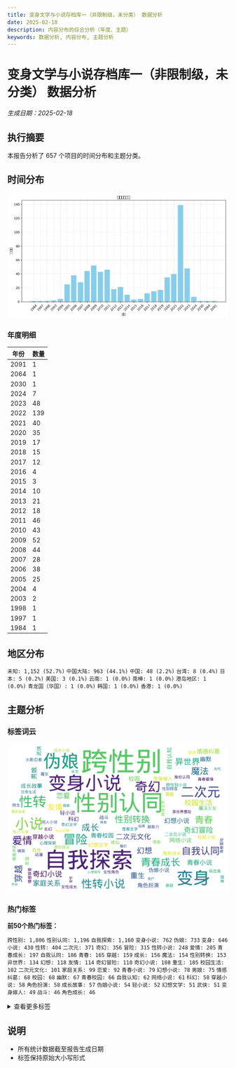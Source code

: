 ```yaml
---
title: 变身文学与小说存档库一（非限制级，未分类） 数据分析
date: 2025-02-18
description: 内容分布的综合分析（年度、主题）
keywords: 数据分析, 内容分布, 主题分析
---
```


# 变身文学与小说存档库一（非限制级，未分类） 数据分析
*生成日期：2025-02-18*

## 执行摘要
本报告分析了 657 个项目的时间分布和主题分类。

## 时间分布

![年度分布](变身文学与小说存档库一（非限制级，未分类）_analysis_year_distribution.png)

### 年度明细

| 年份 | 数量 |
|------|-------|
| 2091 | 1 |
| 2064 | 1 |
| 2030 | 1 |
| 2024 | 7 |
| 2023 | 48 |
| 2022 | 139 |
| 2021 | 40 |
| 2020 | 35 |
| 2019 | 17 |
| 2018 | 15 |
| 2017 | 12 |
| 2016 | 4 |
| 2015 | 3 |
| 2014 | 10 |
| 2013 | 21 |
| 2012 | 18 |
| 2011 | 46 |
| 2010 | 43 |
| 2009 | 52 |
| 2008 | 44 |
| 2007 | 28 |
| 2006 | 38 |
| 2005 | 25 |
| 2004 | 4 |
| 2003 | 2 |
| 1998 | 1 |
| 1997 | 1 |
| 1984 | 1 |

## 地区分布

  `未知: 1,152 (52.7%)`  `中国大陆: 963 (44.1%)`  `中国: 48 (2.2%)`  `台湾: 8 (0.4%)`  `日本: 5 (0.2%)`  `美国: 3 (0.1%)`  `云南: 1 (0.0%)`  `南棒: 1 (0.0%)`  `港岛地区: 1 (0.0%)`  `青龙国（华国）: 1 (0.0%)`  `韩国: 1 (0.0%)`  `香港: 1 (0.0%)`

## 主题分析

### 标签词云
![标签词云](变身文学与小说存档库一（非限制级，未分类）_analysis_wordcloud.png)

### 热门标签

**前50个热门标签：**

  `跨性别: 1,806`  `性别认同: 1,196`  `自我探索: 1,160`  `变身小说: 762`  `伪娘: 733`  `变身: 646`  `小说: 430`  `性转: 404`  `二次元: 371`  `奇幻: 356`  `冒险: 315`  `性转小说: 248`  `爱情: 205`  `青春成长: 197`  `自我认同: 186`  `青春: 165`  `穿越: 159`  `成长: 156`  `魔法: 154`  `性别转换: 153`  `异世界: 134`  `幻想: 118`  `友情: 114`  `奇幻冒险: 110`  `奇幻小说: 108`  `重生: 105`  `校园生活: 102`  `二次元文化: 101`  `家庭关系: 99`  `恋爱: 92`  `青春小说: 79`  `幻想小说: 78`  `男娘: 75`  `情感纠葛: 68`  `校园: 68`  `幽默: 67`  `青春校园: 66`  `自我认知: 62`  `网络小说: 61`  `科幻: 58`  `穿越小说: 58`  `角色扮演: 58`  `成长故事: 57`  `伪娘小说: 54`  `轻小说: 52`  `幻想文学: 51`  `武侠: 51`  `变身嫁人: 49`  `战斗: 46`  `角色成长: 46`

<details>
<summary>查看更多标签</summary>

 `修仙: 42` `友谊: 42` `校园小说: 42` `百合: 41` `漫画: 40` `魔法少女: 39` `二次元小说: 37` `心理探索: 34` `火影忍者: 34` `跨性别小说: 34` `悬疑: 31` `成长小说: 31` `转生: 31` `动漫: 30` `家庭: 30` `情感: 29` `末世: 29` `青春文学: 28` `身份认同: 27` `魔女: 27` `女性角色: 26` `搞笑: 26` `网络文学: 26` `青春爱情: 26` `情感探索: 25` `虚拟现实: 25` `奇幻文学: 24` `女性成长: 24` `超能力: 24` `同人小说: 23` `吸血鬼: 22` `性别转变: 22` `情感冲突: 22` `玄幻: 22` `权力斗争: 21` `游戏: 21` `异世界冒险: 20` `日常生活: 20` `青春冒险: 20` `古代: 19` `丧尸: 18` `仙侠: 18` `修真: 18` `变性: 18` `社会问题: 18` `舰娘: 18` `角色发展: 18` `魔幻: 18` `异能: 17` `心理描写: 17` `二次元文学: 16` `变嫁: 16` `复仇: 16` `妖怪: 16` `少女: 16` `心理成长: 16` `亲情: 15` `女性主角: 15` `心理冲突: 15` `忍者: 15` `情感关系: 15` `纯爱: 15` `变百: 14` `幻想冒险: 14` `超自然: 14` `命运: 13` `心理斗争: 13` `科幻小说: 13` `萝莉: 13` `都市小说: 13` `伪娘文化: 12` `勇者: 12` `后宫: 12` `女主角: 12` `少女成长: 12` `治愈: 12` `灵异: 12` `生存: 12` `魔王: 12` `龙族: 12` `古代小说: 11` `大学生活: 11` `恐怖: 11` `文学作品: 11` `日常: 11` `青少年成长: 11` `少年成长: 10` `性别角色: 10` `冒险小说: 9` `历史小说: 9` `同人: 9` `女装: 9` `嫁人: 9` `崩坏: 9` `幻想故事: 9` `性别探索: 9` `海贼王: 9` `现代小说: 9` `社会压力: 9` `虚拟游戏: 9` `心理变化: 8` `情感成长: 8` `炼金术: 8` `爱情小说: 8` `精灵: 8` `耽美: 8` `血族: 8` `西幻: 8` `言情: 8` `都市: 8` `青春幻想: 8` `骑士: 8` `魅魔: 8` `魔族: 8` `修炼: 7` `冒险故事: 7` `动漫文化: 7` `历史: 7` `变身文学: 7` `女仆: 7` `婚姻: 7` `孤独: 7` `宅文化: 7` `幻想世界: 7` `幽默小说: 7` `性转故事: 7` `情感故事: 7` `惊悚: 7` `战争: 7` `文学: 7` `校园暴力: 7` `校园爱情: 7` `江湖: 7` `游戏冒险: 7` `漫画改编: 7` `爱情故事: 7` `跨性别主题: 7` `跨性别文学: 7` `转世: 7` `青少年文学: 7` `魔法世界: 7` `TS变身: 6` `兄妹情: 6` `动漫小说: 6` `变身文: 6` `同性恋: 6` `天使: 6` `奥特曼: 6` `女性主义: 6` `孤儿院: 6` `少女漫画: 6` `幻想乡: 6` `恶魔: 6` `无限流: 6` `校园故事: 6` `武道: 6` `灵异事件: 6` `神话: 6` `网络游戏: 6` `虚拟世界: 6` `角色设定: 6` `跨性别题材: 6` `青少年: 6` `青年小说: 6` `魔法学院: 6` `兄妹关系: 5` `兽人: 5` `军事: 5` `励志: 5` `勇气: 5` `原神: 5` `友情与爱情: 5` `双胞胎: 5` `反派: 5` `反派角色: 5` `变嫁小说: 5` `唐朝: 5` `奇幻故事: 5` `女扮男装: 5` `姐妹情: 5` `巫女: 5` `师徒关系: 5` `性别变换: 5` `悲剧: 5` `情感交流: 5` `情感发展: 5` `情感小说: 5` `日向雏田: 5` `日本文化: 5` `时崎狂三: 5` `校园恋爱: 5` `母爱: 5` `海贼: 5` `男性转女性: 5` `社会认同: 5` `篮球: 5` `系统: 5` `约会大作战: 5` `职场: 5` `角色认同: 5` `赛马娘: 5` `超级英雄: 5` `身份探索: 5` `转生小说: 5` `重生小说: 5` `青春恋爱: 5` `VRMMORPG: 4` `个人成长: 4` `人性: 4` `催眠: 4` `克苏鲁: 4` `克苏鲁神话: 4` `初恋: 4` `剑道: 4` `变性小说: 4` `变身故事: 4` `变身题材: 4` `古代爱情: 4` `围棋: 4` `外星人: 4` `契约: 4` `女主: 4` `女主成长: 4` `女孩成长: 4` `女性向: 4` `女权主义: 4` `娱乐圈: 4` `学园都市: 4` `宅男: 4` `家庭责任: 4` `家族关系: 4` `异世: 4` `异界: 4` `心理挣扎: 4` `心理探讨: 4` `快穿: 4` `成人向: 4` `斗气: 4` `日向家族: 4` `日本轻小说: 4` `末日: 4` `武侠小说: 4` `游戏小说: 4` `游戏改编: 4` `漫威宇宙: 4` `漫画小说: 4` `灵魂互换: 4` `父女关系: 4` `狐妖: 4` `狐娘: 4` `玄幻小说: 4` `现代: 4` `现代都市: 4` `生存冒险: 4` `生存游戏: 4` `男女关系: 4` `男娘小说: 4` `系统文: 4` `网游: 4` `自我发现: 4` `虚拟网游: 4` `角色变身: 4` `角色扮演游戏: 4` `赛博朋克: 4` `转变: 4` `都市传说: 4` `都市奇幻: 4` `都市生活: 4` `青年文学: 4` `青春期: 4` `音乐: 4` `魔物: 4` `魔道: 4` `黑道: 4` `龙珠: 4` `DC宇宙: 3` `三国: 3` `两性关系: 3` `中世纪: 3` `亡灵: 3` `亡灵法师: 3` `人性探索: 3` `人际关系: 3` `伪娘文学: 3` `修仙小说: 3` `修女: 3` `全息游戏: 3` `农村生活: 3` `剑术: 3` `医术: 3` `历史背景: 3` `变装: 3` `哈利·波特: 3` `团队合作: 3` `圣杯战争: 3` `夜总会: 3` `女同性恋: 3` `女性: 3` `女性力量: 3` `女权: 3` `女神: 3` `娘化: 3` `婚礼: 3` `宇智波一族: 3` `宝可梦: 3` `小说创作: 3` `少年小说: 3` `幽默冒险: 3` `异世界穿越: 3` `异形: 3` `心理治疗: 3` `忍者学校: 3` `性别转化: 3` `恋爱小说: 3` `悬疑小说: 3` `成人内容: 3` `探索: 3` `推理: 3` `文学创作: 3` `斗罗大陆: 3` `日本小说: 3` `末日题材: 3` `机器人: 3` `机甲: 3` `杀手: 3` `权谋: 3` `柯南: 3` `校园欺凌: 3` `校园青春: 3` `梦境: 3` `次元穿越: 3` `武术: 3` `母子关系: 3` `汉朝: 3` `法师: 3` `洪荒: 3` `游戏文化: 3` `灵力: 3` `灵气复苏: 3` `灵魂交换: 3` `爽文: 3` `狐狸精: 3` `电子竞技: 3` `电竞: 3` `男主角: 3` `男变女: 3` `直播: 3` `社会批判: 3` `社会观察: 3` `系统流: 3` `美少女: 3` `职场生活: 3` `自我救赎: 3` `英雄主义: 3` `英雄联盟: 3` `虚构文学: 3` `虫族: 3` `西方奇幻: 3` `角色互换: 3` `角色探索: 3` `言情小说: 3` `责任: 3` `轻松幽默: 3` `轻松搞笑: 3` `都市幻想: 3` `阴阳师: 3` `雷电芽衣: 3` `青年成长: 3` `青春探索: 3` `青梅竹马: 3` `鬼怪: 3` `鬼族: 3` `黑帮: 3` `ACG: 2` `R18: 2` `YY小说: 2` `东京喰种: 2` `中二病: 2` `中国网络文学: 2` `中性角色: 2` `中秋节: 2` `乌托邦: 2` `九尾狐: 2` `二战: 2` `二次元文艺: 2` `亚人: 2` `人偶: 2` `人性探讨: 2` `人造人: 2` `伪娘故事: 2` `侦探: 2` `信仰: 2` `修行: 2` `假面骑士: 2` `傀儡术: 2` `兄弟情: 2` `光明教会: 2` `全职猎人: 2` `公主: 2` `内心挣扎: 2` `冒险者: 2` `剧情: 2` `剧情发展: 2` `动作: 2` `动画: 2` `友谊与爱情: 2` `友谊与背叛: 2` `反串: 2` `反抗: 2` `变装小说: 2` `变身剧情: 2` `叛忍: 2` `古代架空: 2` `古代生活: 2` `古代穿越: 2` `召唤师: 2` `名侦探柯南: 2` `命理: 2` `哥布林: 2` `哲学: 2` `城市生活: 2` `复杂情感: 2` `复活: 2` `契约者: 2` `奥特曼同人: 2` `女友: 2` `女巫: 2` `女性化: 2` `女性意识: 2` `女性自我探索: 2` `女性身体: 2` `女王: 2` `女装大佬: 2` `女频小说: 2` `奴隶制: 2` `妖族: 2` `姐弟情: 2` `宗教: 2` `家庭悲剧: 2` `家庭支持: 2` `家庭矛盾: 2` `家庭纷争: 2` `家族: 2` `家族纷争: 2` `寄坏虫: 2` `小说档案: 2` `少女冒险: 2` `少年少女: 2` `崩坏三: 2` `巨龙: 2` `幸存者: 2` `幻幻想: 2` `幻梦: 2` `幼儿园: 2` `幽灵: 2` `异世界小说: 2` `异兽: 2` `异界冒险: 2` `异界穿越: 2` `异能者: 2` `心灵成长: 2` `心理健康: 2` `心理小说: 2` `心理恐怖: 2` `心理转变: 2` `怀孕: 2` `性别交换: 2` `性别身份: 2` `性转文学: 2` `恶魔契约: 2` `情感挣扎: 2` `惊悚小说: 2` `惊悚游戏: 2` `成长冒险: 2` `成长期: 2` `成长经历: 2` `战舰: 2` `扶她: 2` `探险: 2` `故事: 2` `文化探讨: 2` `文艺: 2` `斗破苍穹: 2` `日向光: 2` `日本: 2` `明日方舟: 2` `春野樱: 2` `朋友: 2` `未来世界: 2` `未来科技: 2` `权力与欲望: 2` `校园幻想: 2` `校园文化: 2` `梦想: 2` `梦想与现实: 2` `次元文化: 2` `死亡与重生: 2` `死神: 2` `母亲: 2` `母女情: 2` `比比东: 2` `毛利兰: 2` `江湖恩怨: 2` `油女美姬: 2` `治愈系: 2` `海军: 2` `海盗: 2` `淫魔: 2` `深渊: 2` `游戏主播: 2` `游戏穿越: 2` `漫画创作: 2` `灵凤: 2` `灵异小说: 2` `灵魂转世: 2` `灵魂转移: 2` `爱情与友情: 2` `狐狸: 2` `猫娘: 2` `王子: 2` `现代奇幻: 2` `现代生活: 2` `现代社会: 2` `现代职场: 2` `琪亚娜: 2` `甜味消失: 2` `生存挑战: 2` `生活困境: 2` `男女主角: 2` `男性视角: 2` `男性角色: 2` `男生变女生: 2` `男生女相: 2` `留学生活: 2` `病弱少女: 2` `百烨文明: 2` `盗墓: 2` `盲人: 2` `直播文化: 2` `短篇小说: 2` `社交恐惧: 2` `社会偏见: 2` `社会斗争: 2` `社会议题: 2` `神话元素: 2` `系统小说: 2` `网络暴力: 2` `网络直播: 2` `职场小说: 2` `脑洞大开: 2` `艾莉希尔: 2` `芭蕾舞: 2` `药剂: 2` `药剂师: 2` `莉莉姆: 2` `萝莉控: 2` `萝莉角色: 2` `蒸汽朋克: 2` `虚拟偶像: 2` `虚拟角色: 2` `虚构世界: 2` `虚构故事: 2` `虚构角色: 2` `西方幻想: 2` `角色互动: 2` `角色关系: 2` `角色塑造: 2` `角色转变: 2` `角色重生: 2` `警察小说: 2` `训练师: 2` `贵族生活: 2` `赏金猎人: 2` `赛亚人: 2` `超自然现象: 2` `跨性别故事: 2` `转生成: 2` `转身小说: 2` `轮回者: 2` `道教: 2` `邪教: 2` `邪神: 2` `都市故事: 2` `长篇小说: 2` `除灵: 2` `隐匿者: 2` `青少年小说: 2` `青春故事: 2` `青春青春: 2` `青楼: 2` `马娘: 2` `高校生活: 2` `魔兽世界: 2` `魔幻冒险: 2` `魔幻小说: 2` `魔术: 2` `魔法与神术: 2` `魔法学校: 2` `魔法师: 2` `黑化: 2` `黑手党: 2` `黑暗: 2` `黑暗幽默: 2` `黑社会: 2` `龙娘: 2` `17世纪: 1` `18世纪欧洲故事: 1` `2002年: 1` `2008圣诞节: 1` `2021年穿越设定: 1` `60年代美国: 1` `ACG文化: 1` `BL小说: 1` `BOSS战: 1` `CS游戏: 1` `Cosplay: 1` `DC世界: 1` `Fate: 1` `GL小说: 1` `JD废城核荒区: 1` `JK制服: 1` `LGBT: 1` `LIVE乐团: 1` `MMORPG: 1` `Ninja: 1` `OVERLOAD: 1` `R-18: 1` `RPG: 1` `RPG游戏: 1` `SM: 1` `TS: 1` `TS小说: 1` `UP主: 1` `VERTEX: 1` `VR游戏: 1` `VTB: 1` `X战警: 1` `YGGDRASIL: 1` `Yuri: 1` `cross-dressing: 1` `dfo: 1` `transgender: 1` `七十年代: 1` `七夕节: 1` `七宗罪: 1` `万界聊天群: 1` `上古卷轴: 1` `不列颠: 1` `不可逆转的惩罚: 1` `不死法师: 1` `东、西文化融合: 1` `东亚灾后重建: 1` `东京: 1` `东京影姬: 1` `东方Project: 1` `东方project: 1` `东方幻想: 1` `东海帝王: 1` `东瀛文化: 1` `东野圭吾: 1` `两性主题: 1` `丧尸题材: 1` `个人斗争: 1` `个人经历: 1` `个人身份: 1` `个体探索: 1` `个性: 1` `中世幻想: 1` `中世纪奇幻: 1` `中原: 1` `中国文学: 1` `中学生活: 1` `中日关系: 1` `中短篇小说: 1` `主播: 1` `主神空间: 1` `主角刘烨: 1` `义州市: 1` `乌托邦哲学: 1` `乔乔: 1` `乙女游戏: 1` `乙肝歧视: 1` `九尾人柱力: 1` `乡村生活: 1` `二战背景: 1` `二次元作品: 1` `二次元化: 1` `二次元题材: 1` `二维小说: 1` `云南: 1` `云雨: 1` `互动体验: 1` `互动小说: 1` `五十年代: 1` `五道杠魔法: 1` `亚拉米斯: 1` `亚文化: 1` `亚泽拉大陆: 1` `亚洲奇幻: 1` `亚瑟王传说: 1` `交流: 1` `亲子关系: 1` `亲情关系: 1` `人与人的关系: 1` `人偶制作: 1` `人口贩卖: 1` `人妖养成: 1` `人工智能: 1` `人族: 1` `人物成长: 1` `人生哲学: 1` `人类: 1` `人肉: 1` `人间: 1` `人际互动: 1` `人鱼: 1` `仇恨与和解: 1` `仙侠小说: 1` `仙木奇缘: 1` `仙灵之气: 1` `仙界: 1` `代嫁: 1` `任务系统: 1` `企鹅物流: 1` `伊莉亚: 1` `伊迪斯: 1` `优哈卡: 1` `伙伴关系: 1` `伤痛与治愈: 1` `伦理戏剧: 1` `伦理道德: 1` `伦理问题: 1` `伪历史: 1` `伪娘/男娘小说: 1` `伪娘主题: 1` `伪娘文: 1` `伴读太监: 1` `低科技: 1` `佐仓杏子: 1` `佛教: 1` `作品推荐: 1` `作者与角色互动: 1` `佣兵: 1` `使徒cosplay: 1` `侠义: 1` `侠客: 1` `俄国历史: 1` `俄罗斯: 1` `保护社会安全: 1` `修士: 1` `修真冒险: 1` `俾斯麦号战争: 1` `借钱: 1` `债务问题: 1` `偶像: 1` `偶像剧情: 1` `偶像选秀: 1` `傀儡: 1` `僵尸: 1` `儿童: 1` `儿童文学: 1` `元旦特别篇: 1` `元神: 1` `兄妹: 1` `兄弟姐妹: 1` `先知: 1` `光明神族: 1` `克图格亚: 1` `克比: 1` `克洛伊: 1` `克莉斯: 1` `兔子: 1` `公主与骑士: 1` `公主故事: 1` `公会: 1` `公安大学: 1` `六斤: 1` `兽娘: 1` `内心剖析: 1` `内心探索: 1` `内心独白: 1` `冒险成长: 1` `冒险类: 1` `写作技巧: 1` `军事历史: 1` `军事技术: 1` `军斗: 1` `军旅小说: 1` `军训生活: 1` `冥宗: 1` `冥系魔法少女: 1` `冰结师: 1` `决斗主题: 1` `冷敌天: 1` `冷酷美人: 1` `冷非云: 1` `凉宫春日: 1` `凤曦音: 1` `凤雅玲: 1` `凯: 1` `出租车杀人狂: 1` `出血热: 1` `刀剑: 1` `分身术: 1` `创作: 1` `创作心理: 1` `创作感想: 1` `初夜: 1` `初潮: 1` `前年性转: 1` `剑与魔法: 1` `剑侠: 1` `剑修: 1` `剑圣: 1` `剑士: 1` `剑客: 1` `剑斗: 1` `剥削与人性: 1` `剧情逆转: 1` `力量追寻: 1` `办公室恋情: 1` `动作冒险: 1` `动态关系: 1` `动漫同人: 1` `动物人: 1` `动画制作: 1` `动画改编: 1` `动画文化: 1` `动画漫画: 1` `努力奋斗: 1` `勇士: 1` `勇气与希望: 1` `勇气与斗争: 1` `勇气与牺牲: 1` `勇气与绝望: 1` `勇者与魔王: 1` `勇者传说: 1` `勇者成长: 1` `包办婚姻: 1` `北宋: 1` `医学: 1` `医治与手术: 1` `医疗: 1` `千人律者: 1` `千手纲手: 1` `华夏血统: 1` `华语文学: 1` `单亲妈妈: 1` `占卜: 1` `卡俾斯: 1` `卡片决斗: 1` `卢卡镇: 1` `危险与希望: 1` `历史反思: 1` `历史架空: 1` `历史设定: 1` `历史责任: 1` `原创: 1` `原创诗词: 1` `厨师: 1` `厨神学校: 1` `厨艺比赛: 1` `友情与牺牲: 1` `双性人: 1` `双月城: 1` `双生的白龙姬: 1` `双胞胎关系: 1` `双重身份: 1` `双马尾: 1` `反思: 1` `反抗外星侵略: 1` `反抗系统: 1` `反派女配: 1` `反派斗争: 1` `反转人生: 1` `发展: 1` `发酵可乐: 1` `受众文学: 1` `变化: 1` `变性主题: 1` `变性人主题: 1` `变男变女: 1` `变装欲: 1` `变身一世情: 1` `变身与性转: 1` `变身后宫: 1` `变身女儿: 1` `变身嫁人小说: 1` `变身少女: 1` `变身幻想: 1` `变身情节: 1` `变身者: 1` `变身设计: 1` `变频: 1` `叛国: 1` `叛逆期: 1` `叛逆青春: 1` `古代中国: 1` `古代幻想: 1` `古代文化: 1` `古代文学: 1` `古代爱情小说: 1` `古代社会: 1` `古代背景: 1` `古代言情: 1` `古代霓虹: 1` `古代题材: 1` `古代风情: 1` `古墓文化: 1` `古墓派: 1` `古希腊神话: 1` `古文明: 1` `古神语: 1` `古装小说: 1` `古风: 1` `古风仙侠: 1` `另类文学: 1` `另类设定: 1` `召唤: 1` `可爱: 1` `台湾小说: 1` `台湾文学: 1` `叶凌: 1` `叶茗星: 1` `合成系统: 1` `同人作品: 1` `同人创作: 1` `同人文: 1` `同人文学: 1` `同性恋情节: 1` `后勤马娘: 1` `后宫小说: 1` `后宫爱情: 1` `后记: 1` `吕布: 1` `吸血姬: 1` `命命果实: 1` `命运女神: 1` `哈利·波特同人: 1` `哈利波特: 1` `哈莉·波特: 1` `哑女: 1` `哥本哈根: 1` `哥谭城市: 1` `哲学思考: 1` `哲学探讨: 1` `唐代: 1` `唐唐快乐: 1` `唐天: 1` `唐甜: 1` `唯物主义: 1` `商业帝国: 1` `商业斗争: 1` `喜剧: 1` `喜羊羊: 1` `噩梦: 1` `囚禁: 1` `回复职: 1` `固拉多: 1` `国运战争: 1` `圣言系灵能者: 1` `圣骑士: 1` `地下拳赛: 1` `地狱犬: 1` `型月系列: 1` `城管: 1` `基因工程: 1` `基因治疗: 1` `堕天使: 1` `塔矢亮: 1` `处理情感: 1` `复杂人际: 1` `复杂关系: 1` `夏柒: 1` `夏雪: 1` `外星科技: 1` `多元宇宙: 1` `夜场: 1` `夜女一族: 1` `夜生活: 1` `大乾: 1` `大和号: 1` `大唐: 1` `大慈树王: 1` `大明历史: 1` `大魔王: 1` `天使战争: 1` `天命大主教: 1` `天堂星: 1` `天宫市: 1` `天才: 1` `天才少女: 1` `天材地宝: 1` `天煞: 1` `天真成长: 1` `天草六星: 1` `天马学院: 1` `天龙八部: 1` `失忆: 1` `失明与重见光明: 1` `失落与爱: 1` `失足女性: 1` `奇幻与冒险: 1` `奇幻二次元: 1` `奇幻元素: 1` `奇幻变身: 1` `奇幻文化: 1` `奇幻爱情: 1` `奈乐: 1` `奈克瑟斯奥特曼: 1` `奋斗: 1` `契约术: 1` `奥兰多: 1` `奥斯克帝国: 1` `奥斯维辛: 1` `女主强势: 1` `女主播: 1` `女仆设定: 1` `女侠: 1` `女兵: 1` `女反派: 1` `女团: 1` `女圣骑士: 1` `女大学生: 1` `女娲: 1` `女子成长: 1` `女子足球: 1` `女子高中生: 1` `女孩: 1` `女孩恋爱: 1` `女尊: 1` `女巫审判: 1` `女性化妆: 1` `女性友情: 1` `女性向小说: 1` `女性小说: 1` `女性形象: 1` `女性情感: 1` `女性自我认同: 1` `女性视角: 1` `女性警察: 1` `女性身份: 1` `女武神: 1` `女王之争: 1` `女生向: 1` `女生宿舍: 1` `女生成长: 1` `女皇: 1` `女神养成: 1` `女神系统: 1` `女童成长: 1` `女频文: 1` `女骑士: 1` `女鬼: 1` `女魔头: 1` `女魔尊: 1` `奴役表演: 1` `奴隶制度: 1` `奴隶商人: 1` `奶妈: 1` `好友冒险: 1` `好友间的关系: 1` `好感度系统: 1` `妓院生活: 1` `妖修: 1` `妖兽: 1` `妖刀姬: 1` `妖女心经: 1` `妖族冒险: 1` `妖狼族: 1` `妖精: 1` `妖魔: 1` `妹控: 1` `姊妹情: 1` `姐妹恋: 1` `姐妹情谊: 1` `姚越: 1` `娱乐化: 1` `婚姻关系: 1` `婚恋: 1` `嫉妒心理: 1` `孙绫: 1` `孟婆: 1` `孤儿: 1` `孤儿故事: 1` `孤魂: 1` `学校生活: 1` `学生会: 1` `宅舞: 1` `宇宙战争: 1` `宇宙探索: 1` `宇宙设定: 1` `宇智波: 1` `宇智波家族: 1` `宇智波族: 1` `宇智波鼬: 1` `安娜斯塔西娅: 1` `安森人: 1` `安然: 1` `完结: 1` `官能小说: 1` `实验室: 1` `宠物小精灵: 1` `宫廷: 1` `宫廷争斗: 1` `宫廷小说: 1` `宫廷斗争: 1` `宫廷生活: 1` `家园建设: 1` `家庭压力: 1` `家庭情感: 1` `家庭暴力: 1` `家庭权力: 1` `家庭生活: 1` `家庭纠纷: 1` `家庭纠葛: 1` `家庭负担: 1` `家族企业: 1` `家族传承: 1` `家族恩怨: 1` `家族羁绊: 1` `家族责任: 1` `家长: 1` `家长里短: 1` `寄生: 1` `密教: 1` `导演: 1` `将军乐风: 1` `小丑: 1` `小提琴: 1` `小石头: 1` `小舞: 1` `小萝莉: 1` `小说分析: 1` `小说合集: 1` `小说文本: 1` `小说角色设定: 1` `小说集: 1` `少儿向: 1` `少女前线: 1` `少女变身: 1` `少女小说: 1` `少女心: 1` `少女情感: 1` `少女漫: 1` `少女骑士: 1` `少年: 1` `少年冒险: 1` `少年情节: 1` `少年漫: 1` `少年漫画: 1` `少男少女: 1` `尤兀族: 1` `尼古拉二世: 1` `屠龙者: 1` `峨眉派: 1` `崩坏3rd: 1` `崩坏系列: 1` `工匠: 1` `巨乳: 1` `巨乳文化: 1` `巫女桔梗: 1` `巫术: 1` `巴黎: 1` `师姐: 1` `师徒恋: 1` `师门关系: 1` `希儿: 1` `希望: 1` `帝国征途: 1` `帝心: 1` `席绢: 1` `幕末时期: 1` `平行世界: 1` `平行宇宙: 1` `年轻人: 1` `年轻女性主角: 1` `年轻文学: 1` `年轻读者: 1` `幸福系统: 1` `幻 fantasy: 1` `幻化: 1` `幻想作品: 1` `幻想性: 1` `幻想文本: 1` `幻斗士: 1` `幻觉: 1` `幼儿园故事: 1` `幼儿园生活: 1` `幼女: 1` `幼魔女: 1` `幽灵系: 1` `幽默与讽刺: 1` `幽默奇幻: 1` `幽默故事: 1` `幽默爱情小说: 1` `幽默风格: 1` `庄墨陈: 1` `废土: 1` `废土世界: 1` `废宅生活: 1` `异世玄幻: 1` `异世界设定: 1` `异世穿越: 1` `异兽流: 1` `异常事件: 1` `异形系列: 1` `异性恋: 1` `异族: 1` `异星虫族: 1` `异种侵略: 1` `异行者: 1` `异装癖: 1` `弗吉尼亚·吴尔夫: 1` `张雪魂: 1` `弱肉强食: 1` `强暴: 1` `当铺: 1` `彼得·帕克: 1` `律者: 1` `御仙阁: 1` `微观世界: 1` `德克萨斯: 1` `德军: 1` `德国: 1` `心愿: 1` `心灵探索: 1` `心理: 1` `心理剧: 1` `心理变革: 1` `心理学: 1` `心理戏: 1` `心理战斗: 1` `心理操控: 1` `心理故事: 1` `心脏移植: 1` `心路历程: 1` `忍者故事: 1` `忠臣: 1` `忠诚仆人: 1` `快穿小说: 1` `性关系: 1` `性别与身份: 1` `性别冲突: 1` `性别意识: 1` `性别暴力: 1` `性别模糊: 1` `性别流动性: 1` `性别问题: 1` `性取向: 1` `性奴教育: 1` `性奴隶: 1` `性幻想: 1` `性欲: 1` `性转/变身: 1` `性转换: 1` `怨念: 1` `怪人: 1` `怪兽文化: 1` `怪物: 1` `怪谈: 1` `恋爱关系: 1` `恋爱养成: 1` `恋爱喜剧: 1` `恋爱故事: 1` `恋爱游戏: 1` `恐怖主义: 1` `恐怖故事: 1` `恶党女配: 1` `恶堕: 1` `恶役小说: 1` `恶役攻略: 1` `恶毒女配: 1` `恶灵: 1` `恶行惩罚: 1` `恶鬼棒: 1` `恶魔少女: 1` `恶魔果实: 1` `恶魔莉莉斯: 1` `恶魔角色: 1` `情劫: 1` `情感冒险: 1` `情感危机: 1` `情感友情: 1` `情感戏: 1` `情感戏剧: 1` `情感波动: 1` `情感羁绊: 1` `情感联系: 1` `情感认同: 1` `情感记忆: 1` `情欲小说: 1` `情色: 1` `情色小说: 1` `情色文学: 1` `情节复杂: 1` `惠惠: 1` `想象力: 1` `意外: 1` `意大利: 1` `感情: 1` `感情纠葛: 1` `感染者: 1` `戀愛: 1` `戏剧化: 1` `戏剧学院: 1` `戏点鸳鸯: 1` `成人主题: 1` `成人情节: 1` `成人文学: 1` `成人游戏: 1` `成人礼: 1` `成年礼: 1` `成长与自我探索: 1` `成长历程: 1` `成长情节: 1` `成长挑战: 1` `战乱: 1` `战争伦理: 1` `战争游戏: 1` `战争背景: 1` `战国时期: 1` `战斗与冒险: 1` `战斗小说: 1` `战斗机械体: 1` `战斗法师: 1` `战斗训练: 1` `手游角色: 1` `打斗: 1` `扭曲的性观念: 1` `扮装: 1` `扶桑: 1` `技能设定: 1` `投稿经历: 1` `抗战: 1` `抗战题材: 1` `护士: 1` `抽卡系统: 1` `拉菲: 1` `拒绝告白系统: 1` `拟人化: 1` `探灵: 1` `探索自我: 1` `探讨性别认同: 1` `控制与调教: 1` `推理故事: 1` `提瓦特世界: 1` `搏击: 1` `搞笑冒险: 1` `搞笑轻松: 1` `摇滚乐: 1` `改变: 1` `改造: 1` `政治变革: 1` `政治斗争: 1` `政治阴谋: 1` `故事冒险: 1` `故事叙述: 1` `故事简介: 1` `救赎: 1` `教会与魔法: 1` `教会政治: 1` `教会阴谋: 1` `教廷黑暗: 1` `数学奥林匹克: 1` `数学老师: 1` `文化: 1` `文化分析: 1` `文化反思: 1` `文化大革命: 1` `文化批判: 1` `文化探索: 1` `文化背景: 1` `文学研究: 1` `文艺作品: 1` `文言文: 1` `文豪野犬: 1` `斗争: 1` `斗依萝: 1` `斗气大陆: 1` `斩魔: 1` `斯卡蒂: 1` `新书计划: 1` `新威尼斯: 1` `新户王家: 1` `旅法师: 1` `旅行: 1` `旗木卡卡西: 1` `无性别角色: 1` `无限宝石: 1` `无限龙神: 1` `日军: 1` `日向族: 1` `日式文化: 1` `日日常生活: 1` `日本二次元: 1` `日本动漫: 1` `日本文学: 1` `日本漫画: 1` `日本漫画风格: 1` `日本风格: 1` `日漫: 1` `日记: 1` `日韩文化: 1` `旧日支配者: 1` `早川纱织: 1` `时代冲突: 1` `时尚: 1` `时尚界: 1` `时空操纵: 1` `时空旅行: 1` `时间旅行: 1` `时间逆流: 1` `明日香: 1` `明星梦想: 1` `明朝: 1` `易性癖: 1` `春色山人: 1` `普列莫莱维: 1` `普者黑: 1` `智械: 1` `暗羽: 1` `暗黑: 1` `暗黑世界: 1` `暗黑魔王: 1` `暮兰舟: 1` `暴力与孤独: 1` `暴力，性别歧视: 1` `暴虐: 1` `替身使者: 1` `月灼: 1` `朋友关系: 1` `期许: 1` `木叶忍者: 1` `未完结: 1` `未来: 1` `未来世代: 1` `未来人类: 1` `未来科幻: 1` `未来都市: 1` `未知文明: 1` `末世小说: 1` `末世废土: 1` `末世题材: 1` `末日冒险: 1` `朱霖: 1` `机器人角色: 1` `机械技术: 1` `权力: 1` `权力关系: 1` `权力冲突: 1` `权力动态: 1` `权力游戏: 1` `李杏子: 1` `李清歌: 1` `李游计: 1` `李玉: 1` `李玲儿: 1` `李绿: 1` `李蓝: 1` `李酷: 1` `杨叛儿: 1` `极端家庭关系: 1` `极端幻想: 1` `林子尘: 1` `林霜: 1` `枪战: 1` `架空历史: 1` `柏洛夫斯基: 1` `查克拉: 1` `柯南同人: 1` `柯南同人文: 1` `柯学世界: 1` `校内生活: 1` `校园剧社: 1` `校园成长: 1` `校园枪击: 1` `校园霸凌: 1` `校园题材: 1` `核灾难: 1` `格拉蒂丝·提亚马尔: 1` `格温·史黛西: 1` `格温·斯泰西: 1` `格温·斯黛西: 1` `格温·阿克西亚: 1` `桃香: 1` `案件推理: 1` `梦夜曦: 1` `梦幻魔林: 1` `梦想与奋斗: 1` `梦界: 1` `梦魔: 1` `楚子航: 1` `模拟人生: 1` `次元: 1` `次元动荡: 1` `次元旅行: 1` `次元漫画: 1` `次元空间: 1` `欲望与爱情: 1` `欲魔精女: 1` `正义: 1` `正义之旅: 1` `正派: 1` `武修: 1` `武则天: 1` `武力训练: 1` `武功: 1` `武器使用: 1` `武者: 1` `武者学校: 1` `武装: 1` `武道修炼: 1` `武魂殿: 1` `死亡: 1` `死亡笔记: 1` `死亡骑士: 1` `死体: 1` `毁灭: 1` `母女关系: 1` `母女百合: 1` `母性: 1` `毒品问题: 1` `毕业: 1` `氪金小说: 1` `水尾琉璃: 1` `水系异能: 1` `汉化: 1` `汉文化: 1` `江南: 1` `江南风情: 1` `江湖文化: 1` `江湖术士: 1` `沙皇时代: 1` `河流女神: 1` `油女一族: 1` `治愈系小说: 1` `波士顿: 1` `波纹: 1` `泰拉大陆: 1` `泽鲁斯星球: 1` `洛九: 1` `洛依蕾丝卡: 1` `洛基眷族: 1` `洛杉矶神社: 1` `洛绫: 1` `洛荼斯: 1` `洪景市: 1` `流星雨: 1` `流行文化: 1` `浪漫: 1` `浪漫小说: 1` `海军少女舰队: 1` `海洋队: 1` `海港: 1` `海王: 1` `海盗冒险: 1` `深海生物: 1` `深海舰队: 1` `混乱角色: 1` `混沌至宝: 1` `混血魅魔: 1` `清代小说: 1` `清朝: 1` `清水小姐的完美结局法: 1` `渣男: 1` `渣男反转: 1` `渣男改造: 1` `温妮特·莫里亚蒂: 1` `温情: 1` `温暖家居: 1` `温柔太太: 1` `温馨: 1` `温馨友情: 1` `港口黑手党: 1` `游戏世界: 1` `游戏元素: 1` `游戏制作: 1` `游戏对战: 1` `游戏机制: 1` `游戏王: 1` `游戏系统: 1` `游戏设定: 1` `湖南: 1` `漩涡鸣子: 1` `漫威: 1` `漫威电影宇宙: 1` `漫展: 1` `漫改: 1` `漫画制作: 1` `漫画助手: 1` `漫画同人: 1` `漫画同人文: 1` `漫画插画: 1` `潜行刺杀的天使小姐: 1` `火之恋: 1` `火刑: 1` `火斑喵: 1` `火车邂逅: 1` `灰原哀: 1` `灵力者: 1` `灵山: 1` `灵异故事: 1` `灵异神怪: 1` `灵根: 1` `灵气觉醒: 1` `灵能: 1` `灵草: 1` `灵装: 1` `灵魂力量: 1` `灵魂复制: 1` `灵魂残片: 1` `灵魂穿越: 1` `灵魂融合: 1` `灵魂转换: 1` `灵魂转生: 1` `灾厄: 1` `灾难: 1` `灾难事件: 1` `炎隼幼女: 1` `炼器: 1` `炼药: 1` `热血: 1` `热血小说: 1` `热血战斗: 1` `熔岩队: 1` `爱与友谊: 1` `爱与恨: 1` `爱与支持: 1` `爱与自由: 1` `爱与身份: 1` `爱好者: 1` `爱情与亲情: 1` `爱情与仇恨: 1` `爱情与婚姻: 1` `爱情与欲望: 1` `爱情与痛苦: 1` `爱情与背叛: 1` `爱情与自我探索: 1` `爱情乱调: 1` `爱情喜剧: 1` `爱情密码: 1` `爱情探寻: 1` `爱情纠葛: 1` `父权: 1` `爸女关系: 1` `特丝蒂娅: 1` `特别周: 1` `特别行动机关: 1` `特异点: 1` `特摄片: 1` `特雷森学院: 1` `犹太人: 1` `狐仙传说: 1` `狐说八道: 1` `狩魔系统: 1` `狸猫: 1` `狼人与人类: 1` `狼人与吸血鬼: 1` `猎人: 1` `猎杀进化系统: 1` `猎食: 1` `猎魔人: 1` `猫: 1` `猫咪: 1` `猫妖: 1` `猫族: 1` `猫耳: 1` `猫耳娘: 1` `献祭仪式: 1` `王佳: 1` `王国: 1` `王子与公主: 1` `王室: 1` `王室权力: 1` `王招娣: 1` `王者荣耀: 1` `王道小说: 1` `玛利亚: 1` `玩家: 1` `现代与古代的碰撞: 1` `现代主义文学: 1` `现代幻想: 1` `现代情人: 1` `现代文学: 1` `现代爱情: 1` `现代设施: 1` `现代魔法: 1` `现实与幻想: 1` `现实主义: 1` `瑞尔·奥兰德: 1` `璃月: 1` `甜品店: 1` `甜文: 1` `甜点: 1` `生化危机: 1` `生命与死亡: 1` `生命价值: 1` `生命意义: 1` `生命的重生: 1` `生命进化: 1` `生存挣扎: 1` `生存故事: 1` `生存斗争: 1` `生死: 1` `生死存亡: 1` `生死抉择: 1` `生死考验: 1` `生死重生: 1` `生活压力: 1` `生活困惑: 1` `生活奋斗: 1` `生活改变: 1` `生活故事: 1` `生活琐事: 1` `生活的意义: 1` `生物力场: 1` `生物医学: 1` `生理性别与心理性别: 1` `生育: 1` `电力史: 1` `电子书: 1` `电影导演: 1` `电椅审讯: 1` `电波波: 1` `电音: 1` `电音制作: 1` `男主刺杀: 1` `男主变女主: 1` `男主穿越: 1` `男主角变身: 1` `男主角成长: 1` `男主角经历: 1` `男人与女人: 1` `男女孩: 1` `男女情感: 1` `男女角色: 1` `男娘故事: 1` `男孩与女孩的关系: 1` `男孩转女孩: 1` `男性与女性的身份探讨: 1` `男性变装女性: 1` `男性变身: 1` `男性向: 1` `男性形象: 1` `男性视角的女性身份: 1` `男性角色性转: 1` `男性转变为女性: 1` `男扮女装: 1` `男校: 1` `男生变性: 1` `男穿女: 1` `男装: 1` `病娇: 1` `病弱公主: 1` `病弱反派: 1` `病弱轮椅大小姐: 1` `病症: 1` `痴汉: 1` `白公子: 1` `白羽: 1` `白蛇传: 1` `百合小说: 1` `百物语: 1` `百鬼夜行: 1` `皇室 intrigue: 1` `皇宫: 1` `皇帝: 1` `监控: 1` `监狱生活: 1` `盖欧卡: 1` `盗贼: 1` `盗贼团: 1` `盗贼题材: 1` `盲女主角: 1` `直播系统: 1` `相亲大会: 1` `真实与虚幻: 1` `真实之剑: 1` `真实经历: 1` `知性对抗: 1` `碧柔仙子: 1` `社交与友谊: 1` `社交关系: 1` `社交问题: 1` `社会伦理: 1` `社会关系: 1` `社会冲突: 1` `社会动态: 1` `社会危机: 1` `社会历史: 1` `社会反思: 1` `社会变迁: 1` `社会变革: 1` `社会心理: 1` `社会意识: 1` `社会接受度: 1` `社会文化: 1` `社会期待: 1` `社会期望: 1` `社会现实: 1` `社会现象: 1` `社会生活: 1` `社会矛盾: 1` `社会竞争: 1` `社会背景: 1` `社会规则: 1` `社会角色: 1` `社会讽刺: 1` `社会责任: 1` `社会阶层: 1` `社会隐私: 1` `社畜重生: 1` `神仙: 1` `神圣帝国: 1` `神圣王国: 1` `神文: 1` `神族: 1` `神灵: 1` `神界: 1` `神秘事件: 1` `神秘力量: 1` `神秘学: 1` `神秘能力: 1` `神级旺夫系统: 1` `神话奇幻: 1` `神话重构: 1` `神道教: 1` `神魔对抗: 1` `神龙: 1` `私有制: 1` `种族关系: 1` `种田文: 1` `科学分析: 1` `科学幻想: 1` `科幻元素: 1` `科技小说: 1` `科技幻想: 1` `科技流: 1` `科技系统: 1` `科研: 1` `秦时明月: 1` `穿越时空: 1` `穿越者: 1` `穿越重生: 1` `突变体: 1` `竞技: 1` `童年: 1` `童年回忆: 1` `童年成长: 1` `童话式叙事: 1` `第二次元: 1` `粉丝小说: 1` `精彩奇幻: 1` `精灵世界: 1` `精灵宝可梦: 1` `精灵文化: 1` `精灵族: 1` `精神成长: 1` `精神挣扎: 1` `精神病: 1` `精神病院: 1` `系统类小说: 1` `系统能力: 1` `素容小传: 1` `红美铃梦游诸天: 1` `红衣厉鬼: 1` `红龙: 1` `约会: 1` `约战: 1` `线上游戏: 1` `细胞生物: 1` `经济战争: 1` `绘画艺术: 1` `绝症: 1` `继承与成长: 1` `绫波丽: 1` `综漫: 1` `绿毛虫: 1` `网文: 1` `网络交友: 1` `网络文化: 1` `网络社交: 1` `网络舆论: 1` `罗丽: 1` `罗曼史: 1` `罗真: 1` `罗罗娜: 1` `罗莉控: 1` `罗马尼亚: 1` `美食: 1` `羽毛球: 1` `翟云: 1` `耽美小说: 1` `聊天群: 1` `职业选择: 1` `职场情感: 1` `职场成长: 1` `职场挑战: 1` `职场故事: 1` `职场爱情: 1` `职场经历: 1` `股权继承: 1` `胡凤花: 1` `胡真名: 1` `能力者: 1` `脆弱: 1` `脑瘤: 1` `脑移植: 1` `自主创作: 1` `自传: 1` `自我保护: 1` `自我探寻: 1` `自杀: 1` `自杀与死亡: 1` `致郁文: 1` `舞丽: 1` `舞女: 1` `舞蹈: 1` `舰队建设: 1` `艦B: 1` `艦娘: 1` `色情文学: 1` `艺术创作: 1` `艾丽卡·布兰尼尔: 1` `艾丽奥诺拉: 1` `艾克的试验品: 1` `艾夏: 1` `艾尔特丽雅: 1` `艾柯: 1` `艾泽拉斯: 1` `艾琉伊尔: 1` `艾琳娜公主: 1` `艾莉兹: 1` `艾菲格斯的狂犬: 1` `芭芭拉: 1` `花样男子: 1` `苏格兰: 1` `苏联卫国战争: 1` `苏薇: 1` `苦难与挣扎: 1` `英灵: 1` `英雄: 1` `英雄协会: 1` `英雄梦想: 1` `茉莉德拉库尔: 1` `荧: 1` `药师: 1` `药理: 1` `莉莉亚斯: 1` `萌妹: 1` `萌妹子: 1` `萌系: 1` `萝莉神: 1` `萨满: 1` `萨科塔族: 1` `蔼琳: 1` `虐待: 1` `虐心: 1` `虐恋: 1` `虚拟主播: 1` `虚构: 1` `虚构小说: 1` `虚构王国: 1` `虫兽: 1` `虫类魔法: 1` `蛇: 1` `蛇夫座: 1` `蜘蛛侠: 1` `血与变身: 1` `血族小说: 1` `血沙: 1` `血统选择: 1` `血缘诅咒: 1` `血魔天功: 1` `血麒麟: 1` `装甲: 1` `西周: 1` `西幻想: 1` `西木野真姬: 1` `西游记: 1` `见证文学: 1` `规则怪谈: 1` `角色介绍: 1` `角色代入: 1` `角色冒险: 1` `角色分类: 1` `角色卡系统: 1` `角色变化: 1` `角色变换: 1` `角色对话: 1` `角色性别转换: 1` `角色穿越: 1` `角色自我探索: 1` `角色融合: 1` `角色转化: 1` `角色逆袭: 1` `角色重塑: 1` `触手: 1` `言灵: 1` `计算机技术: 1` `记忆: 1` `记忆丧失: 1` `记忆观测: 1` `试炼: 1` `诡异小说: 1` `诺亚一族: 1` `诺拉: 1` `诺森佛利亚: 1` `读者互动: 1` `调侃与戏谑: 1` `调教: 1` `调查: 1` `谋杀悬疑: 1` `谢怜: 1` `豪门世家: 1` `豪门生活: 1` `贞德: 1` `贫困: 1` `贫困家庭: 1` `贫穷: 1` `贵族家庭: 1` `赛车: 1` `赫敏·格兰杰: 1` `赵明月: 1` `超品圣剑: 1` `超短裙: 1` `超能力者: 1` `足球: 1` `跆拳道: 1` `跨性别文化: 1` `跨性别角色: 1` `跨次元: 1` `路明菲: 1` `身份: 1` `身份危机: 1` `身份困惑: 1` `身体探索: 1` `转世小说: 1` `转世穿越: 1` `转世轮回: 1` `转世重生: 1` `转变与变身: 1` `转学: 1` `转换: 1` `转生成女儿: 1` `轮回: 1` `轮回世界: 1` `轮回花火: 1` `轻尘: 1` `轻松: 1` `轻百: 1` `边界思考: 1` `过往与现实: 1` `进藤光: 1` `远坂凛: 1` `连府: 1` `连载: 1` `迷娃: 1` `逆境: 1` `逆熵: 1` `逍遥派: 1` `通天教主: 1` `道德困境: 1` `道德复杂性: 1` `道德选择: 1` `道门: 1` `遗迹研究: 1` `邀月: 1` `邪恶势力: 1` `邪恶女神立志传: 1` `邪祟: 1` `邻里关系: 1` `郑紫妍: 1` `郑羽: 1` `都市剧情: 1` `都市异能: 1` `都市恋爱: 1` `都市情感: 1` `都市文学: 1` `都市爱情: 1` `都市题材: 1` `配音: 1` `酒吧文化: 1` `酒馆经营: 1` `重量级: 1` `量子操控: 1` `量子物理: 1` `金手指: 1` `铭朝星: 1` `银发少女: 1` `银娘: 1` `银月帝国: 1` `银河巡逻队: 1` `银霜: 1` `银龙: 1` `银龙女王: 1` `错误的身份: 1` `锦绣前程: 1` `长春功: 1` `长生诀: 1` `间谍: 1` `阉割: 1` `阎王: 1` `阙龙门: 1` `阳兰: 1` `阴兵入侵: 1` `阴谋与挑战: 1` `阴谋论: 1` `阴阳人: 1` `阴阳果: 1` `阿伦: 1` `阿奴: 1` `阿尔克纳拉大陆: 1` `阿尔托莉雅: 1` `阿尔萨斯: 1` `附魔师: 1` `际遇小说: 1` `陆静稀: 1` `陈晖洁: 1` `除妖师: 1` `集中营: 1` `雏田: 1` `雷亚利安: 1` `雷电异能: 1` `霍格沃茨: 1` `露米娅: 1` `青云: 1` `青少年情感: 1` `青少年文化: 1` `青少年题材: 1` `青年: 1` `青春关系: 1` `青春剧: 1` `青春友情: 1` `青春友谊: 1` `青春奇幻: 1` `青春奋斗: 1` `青春期困惑: 1` `青春流浪: 1` `青春热血: 1` `青春生活: 1` `青春自我探索: 1` `青春题材: 1` `青楼生活: 1` `青铜阶: 1` `青鸾: 1` `青龙国: 1` `非人: 1` `非凡力量: 1` `革命与解放: 1` `韩国总统刺杀: 1` `音乐魔法: 1` `飞卢中文网: 1` `飞行员: 1` `食尸鬼: 1` `食材收集: 1` `食蜂操祈: 1` `饕餮: 1` `香港文化: 1` `骑士传奇: 1` `骑士王: 1` `骷髅角色: 1` `高中生: 1` `高干: 1` `高幻想: 1` `高强度战斗: 1` `高志扬: 1` `高桥: 1` `高考: 1` `鬼吹灯: 1` `鬼宅: 1` `鬼故事: 1` `鬼斯: 1` `鬼王: 1` `鬼魂: 1` `魂兽: 1` `魂师: 1` `魔人: 1` `魔兽: 1` `魔力: 1` `魔女教: 1` `魔姬: 1` `魔导工匠: 1` `魔幻世界: 1` `魔幻现实: 1` `魔幻现实主义: 1` `魔改: 1` `魔族人: 1` `魔术师: 1` `魔法与机械: 1` `魔法与科技融合: 1` `魔法冒险: 1` `魔法奇幻: 1` `魔法小说: 1` `魔法少女小圆: 1` `魔法异世界: 1` `魔法部: 1` `魔物化大陆: 1` `魔狐: 1` `魔王与勇者: 1` `魔王转生: 1` `魔界: 1` `魔禁: 1` `魔门: 1` `鲁恩王国: 1` `鲅鱼圈: 1` `鸡鸣村: 1` `麻将: 1` `麻雀: 1` `黄昏卫士: 1` `黄泉: 1` `黄游: 1` `黑丝: 1` `黑夜组织: 1` `黑寡妇: 1` `黑岩射手: 1` `黑巫师: 1` `黑希: 1` `黑暗代行者: 1` `黑暗公主: 1` `黑暗势力: 1` `黑暗召唤师: 1` `黑暗奇幻: 1` `黑暗幻想: 1` `黑暗恋爱: 1` `黑暗教会: 1` `黑暗神族: 1` `黑暗魔法: 1` `黑泽静稀: 1` `黑深残: 1` `黑潭市: 1` `黑色天堂: 1` `黑衣组织: 1` `黑道生活: 1` `龙人: 1` `龙文化: 1` `龙族公主: 1` `龙无边: 1` `龙耀阁文学: 1` `龙血: 1` `龙骑兵: 1` `龙骑士: 1`

</details>

## 说明
- 所有统计数据截至报告生成日期
- 标签保持原始大小写形式